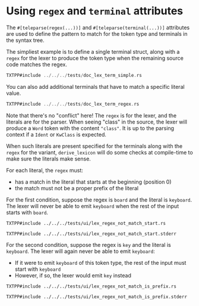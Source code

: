 # Using `regex` and `terminal` attributes

The `#[teleparse(regex(...))]` and `#[teleparse(terminal(...))]` attributes
are used to define the pattern to match for the token type and terminals in the
syntax tree.

The simpliest example is to define a single terminal struct,
along with a `regex` for the lexer to produce the token type when the remaining
source code matches the regex.

```rust
TXTPP#include ../../../tests/doc_lex_term_simple.rs
```

You can also add additional terminals that have to match a specific
literal value.

```rust
TXTPP#include ../../../tests/doc_lex_term_regex.rs
```

<div class="warning">

Note that there's no "conflict" here! The `regex` is for the lexer,
and the literals are for the parser. When seeing "class" in the source,
the lexer will produce a `Word` token with the content `"class"`.
It is up to the parsing context if a `Ident` or `KwClass` is expected.

</div>

When such literals are present specified for the terminals
along with the `regex` for the variant, `derive_lexicon`
will do some checks at compile-time to make sure the literals
make sense.

For each literal, the `regex` must:
- has a match in the literal that starts at the beginning (position 0)
- the match must not be a proper prefix of the literal

For the first condition, suppose the regex is `board` and the literal is `keyboard`.
The lexer will never be able to emit `keyboard` when the rest of the input
starts with `board`.
```rust,compile_fail
TXTPP#include ../../../tests/ui/lex_regex_not_match_start.rs
```
```console
TXTPP#include ../../../tests/ui/lex_regex_not_match_start.stderr
```

For the second condition, suppose the regex is `key` and the literal is `keyboard`.
The lexer will again never be able to emit `keyboard`:
- If it were to emit `keyboard` of this token type, the rest of the input must start with `keyboard`
- However, if so, the lexer would emit `key` instead

```rust,compile_fail
TXTPP#include ../../../tests/ui/lex_regex_not_match_is_prefix.rs
```
```console
TXTPP#include ../../../tests/ui/lex_regex_not_match_is_prefix.stderr
```

